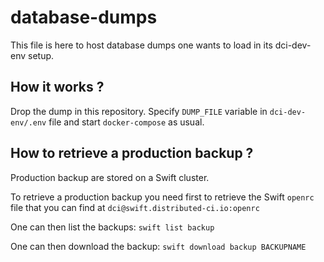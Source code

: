 # database-dumps

This file is here to host database dumps one wants to load in its dci-dev-env
setup.

## How it works ?

Drop the dump in this repository. Specify `DUMP_FILE` variable in
`dci-dev-env/.env` file and start `docker-compose` as usual.

## How to retrieve a production backup ?

Production backup are stored on a Swift cluster.

To retrieve a production backup you need first to retrieve
the Swift `openrc` file that you can find at `dci@swift.distributed-ci.io:openrc`

One can then list the backups: `swift list backup`

One can then download the backup: `swift download backup BACKUPNAME`
